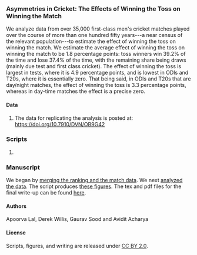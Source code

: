 ### Asymmetries in Cricket: The Effects of Winning the Toss on Winning the Match

We analyze data from over 35,000 first-class men's cricket matches played over the course of more than one hundred fifty years---a near census of the relevant population---to estimate the effect of winning the toss on winning the match. We estimate the average effect of winning the toss on winning the match to be 1.8 percentage points: toss winners win 39.2% of the time and lose 37.4% of the time, with the remaining share being draws (mainly due test and first class cricket). The effect of winning the toss is largest in tests, where it is 4.9 percentage points, and is lowest in ODIs and T20s, where it is essentially zero. That being said, in ODIs and T20s that are day/night matches, the effect of winning the toss is 3.3 percentage points, whereas in day-time matches the effect is a precise zero.

#### Data

1. The data for replicating the analysis is posted at: https://doi.org/10.7910/DVN/OB9G42

### Scripts

1. 

### Manuscript

We began by [merging the ranking and the match data](scripts/04_merge_ranking_data.R). We next [analyzed the data](scripts/05_cricket.R). The script produces [these figures](figs/). The tex and pdf files for the final write-up can be found [here](write_up/). 

#### Authors

Apoorva Lal, Derek Willis, Gaurav Sood and Avidit Acharya

#### License

Scripts, figures, and writing are released under [CC BY 2.0](https://creativecommons.org/licenses/by/2.0/). 